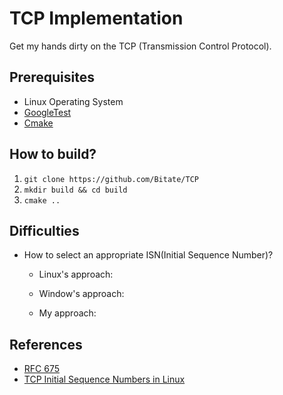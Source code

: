 # TCP Implementation
Get my hands dirty on the TCP (Transmission Control Protocol).

## Prerequisites
* Linux Operating System
* [GoogleTest](https://github.com/google/googletest)
* [Cmake](https://cmake.org)

## How to build?
1. `git clone https://github.com/Bitate/TCP`
2. `mkdir build && cd build`
3. `cmake ..`

## Difficulties
* How to select an appropriate ISN(Initial Sequence Number)?

    * Linux's approach:

    * Window's approach: 

    * My approach: 

## References
* [RFC 675](https://tools.ietf.org/html/rfc675)
* [TCP Initial Sequence Numbers in Linux](https://chris-wood.github.io/2016/09/30/TCP-ISN-MD5.html)
